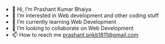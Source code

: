 - 👋 Hi, I’m Prashant Kumar Bhaiya
- 👀 I’m interested in Web development and other coding stuff
- 🌱 I’m currently learning Web Development 
- 💞️ I’m looking to collaborate on Web Development
- 📫 How to reach me prashant.pnkb1811@gmail.com

<!---
Prashantpnkb1811/Prashantpnkb1811 is a ✨ special ✨ repository because its `README.md` (this file) appears on your GitHub profile.
You can click the Preview link to take a look at your changes.
--->
